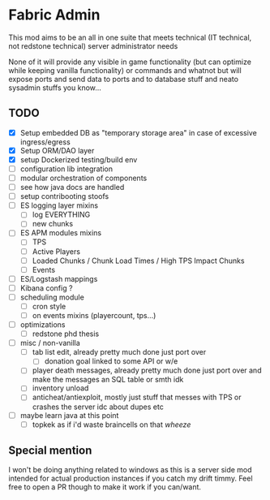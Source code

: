 # Fabric Admin
This mod aims to be an all in one suite that meets technical (IT technical, not redstone technical) server administrator needs

None of it will provide any visible in game functionality (but can optimize while keeping vanilla functionality) or commands and whatnot but will expose ports and send data to ports and to database stuff and neato sysadmin stuffs you know...

## TODO
- [x] Setup embedded DB as "temporary storage area" in case of excessive ingress/egress
- [x] Setup ORM/DAO layer 
- [x] setup Dockerized testing/build env
- [ ] configuration lib integration
- [ ] modular orchestration of components
- [ ] see how java docs are handled
- [ ] setup contribooting stoofs
- [ ] ES logging layer mixins
    - [ ] log EVERYTHING
    - [ ] new chunks
- [ ] ES APM modules mixins
    - [ ] TPS
    - [ ] Active Players
    - [ ] Loaded Chunks / Chunk Load Times / High TPS Impact Chunks
    - [ ] Events
- [ ] ES/Logstash mappings
- [ ] Kibana config ?
- [ ] scheduling module
    - [ ] cron style
    - [ ] on events mixins (playercount, tps...)
- [ ] optimizations
    - [ ] redstone phd thesis
- [ ] misc / non-vanilla
    - [ ] tab list edit, already pretty much done just port over
        - [ ] donation goal linked to some API or w/e
    - [ ] player death messages, already pretty much done just port over and make the messages an SQL table or smth idk
    - [ ] inventory unload 
    - [ ] anticheat/antiexploit, mostly just stuff that messes with TPS or crashes the server idc about dupes etc
- [ ] maybe learn java at this point
    - [ ] topkek as if i'd waste braincells on that *wheeze*
    
## Special mention
I won't be doing anything related to windows as this is a server side mod intended for actual production instances if you catch my drift timmy.
Feel free to open a PR though to make it work if you can/want.